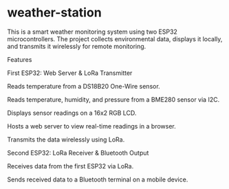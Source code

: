 # weather-station
This is a smart weather monitoring system using two ESP32 microcontrollers. The project collects environmental data, displays it locally, and transmits it wirelessly for remote monitoring.

Features

First ESP32: Web Server & LoRa Transmitter

Reads temperature from a DS18B20 One-Wire sensor.

Reads temperature, humidity, and pressure from a BME280 sensor via I2C.

Displays sensor readings on a 16x2 RGB LCD.

Hosts a web server to view real-time readings in a browser.

Transmits the data wirelessly using LoRa.

Second ESP32: LoRa Receiver & Bluetooth Output

Receives data from the first ESP32 via LoRa.

Sends received data to a Bluetooth terminal on a mobile device.

